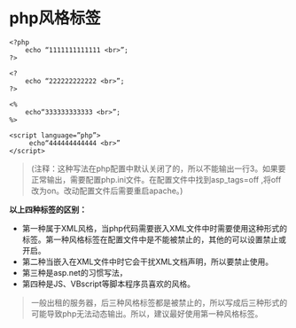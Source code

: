
# php风格标签

``` shell
<?php
    echo “1111111111111 <br>”; 
?>

<?
    echo “222222222222 <br>”;
?>

<%
    echo“333333333333 <br>”;
%>
 
<script language=”php”>
     echo“444444444444 <br>”
</script>
```

> (注释：这种写法在php配置中默认关闭了的，所以不能输出一行3。如果要正常输出，需要配置php.ini文件。在配置文件中找到asp_tags=off ,将off改为on。改动配置文件后需要重启apache。)

**以上四种标签的区别：**

- 第一种属于XML风格，当php代码需要嵌入XML文件中时需要使用这种形式的标签。第一种风格标签在配置文件中是不能被禁止的，其他的可以设置禁止或开启。
- 第二种当嵌入在XML文件中时它会干扰XML文档声明，所以要禁止使用。
- 第三种是asp.net的习惯写法，
- 第四种是JS、VBscript等脚本程序员喜欢的风格。

> 一般出租的服务器，后三种风格标签都是被禁止的，所以写成后三种形式的可能导致php无法动态输出。所以，建议最好使用第一种风格标签。